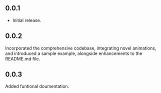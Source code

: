 ## 0.0.1

* Initial release.

## 0.0.2

Incorporated the comprehensive codebase, integrating novel animations, and introduced a sample example, alongside enhancements to the README.md file.

## 0.0.3

Added funtional doumentation.

